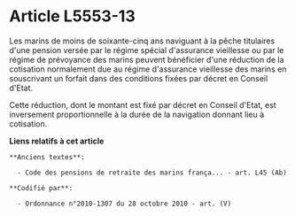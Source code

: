 # Article L5553-13

Les marins de moins de soixante-cinq ans naviguant à la pêche titulaires d'une pension versée par le régime spécial
d'assurance vieillesse ou par le régime de prévoyance des marins peuvent bénéficier d'une réduction de la cotisation
normalement due au régime d'assurance vieillesse des marins en souscrivant un forfait dans des conditions fixées par décret
en Conseil d'Etat.

Cette réduction, dont le montant est fixé par décret en Conseil d'Etat, est inversement proportionnelle à la durée de la
navigation donnant lieu à cotisation.

**Liens relatifs à cet article**

	**Anciens textes**:

	  - Code des pensions de retraite des marins frança... - art. L45 (Ab)

	**Codifié par**:

	  - Ordonnance n°2010-1307 du 28 octobre 2010 - art. (V)
